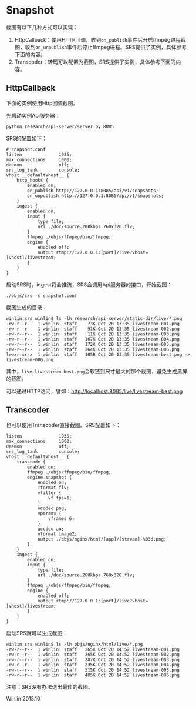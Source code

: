 # Snapshot

截图有以下几种方式可以实现：

1. HttpCallback：使用HTTP回调，收到`on_publish`事件后开启ffmpeg进程截图，收到`on_unpublish`事件后停止ffmpeg进程。SRS提供了实例，具体参考下面的内容。
1. Transcoder：转码可以配置为截图，SRS提供了实例，具体参考下面的内容。

## HttpCallback

下面的实例使用Http回调截图。

先启动实例Api服务器：
```
python research/api-server/server.py 8085
```

SRS的配置如下：
```
# snapshot.conf
listen              1935;
max_connections     1000;
daemon              off;
srs_log_tank        console;
vhost __defaultVhost__ {
    http_hooks {
        enabled on;
        on_publish http://127.0.0.1:8085/api/v1/snapshots;
        on_unpublish http://127.0.0.1:8085/api/v1/snapshots;
    }
    ingest {
        enabled on;
        input {
            type file;
            url ./doc/source.200kbps.768x320.flv;
        }
        ffmpeg ./objs/ffmpeg/bin/ffmpeg;
        engine {
            enabled off;
            output rtmp://127.0.0.1:[port]/live?vhost=[vhost]/livestream;
        }
    }
}
```

启动SRS时，ingest将会推流，SRS会调用Api服务器的接口，开始截图：
```
./objs/srs -c snapshot.conf
```

截图生成的目录：
```
winlin:srs winlin$ ls -lh research/api-server/static-dir/live/*.png
-rw-r--r--  1 winlin  staff    73K Oct 20 13:35 livestream-001.png
-rw-r--r--  1 winlin  staff    91K Oct 20 13:35 livestream-002.png
-rw-r--r--  1 winlin  staff    11K Oct 20 13:35 livestream-003.png
-rw-r--r--  1 winlin  staff   167K Oct 20 13:35 livestream-004.png
-rw-r--r--  1 winlin  staff   172K Oct 20 13:35 livestream-005.png
-rw-r--r--  1 winlin  staff   264K Oct 20 13:35 livestream-006.png
lrwxr-xr-x  1 winlin  staff   105B Oct 20 13:35 livestream-best.png ->  livestream-006.png
```

其中，`live-livestream-best.png`会软链到尺寸最大的那个截图，避免生成黑屏的截图。

可以通过HTTP访问，譬如：[http://localhost:8085/live/livestream-best.png](http://localhost:8085/live/livestream-best.png)

## Transcoder

也可以使用Transcoder直接截图。SRS配置如下：

```
listen              1935;
max_connections     1000;
daemon              off;
srs_log_tank        console;
vhost __defaultVhost__ {
    transcode {
        enabled on;
        ffmpeg ./objs/ffmpeg/bin/ffmpeg;
        engine snapshot {
            enabled on;
            iformat flv;
            vfilter {
                vf fps=1;
            }
            vcodec png;
            vparams {
                vframes 6;
            }
            acodec an;
            oformat image2;
            output ./objs/nginx/html/[app]/[stream]-%03d.png;
        }
    }
    ingest {
        enabled on;
        input {
            type file;
            url ./doc/source.200kbps.768x320.flv;
        }
        ffmpeg ./objs/ffmpeg/bin/ffmpeg;
        engine {
            enabled off;
            output rtmp://127.0.0.1:[port]/live?vhost=[vhost]/livestream;
        }
    }
}
```

启动SRS就可以生成截图：
```
winlin:srs winlin$ ls -lh objs/nginx/html/live/*.png
-rw-r--r--  1 winlin  staff   265K Oct 20 14:52 livestream-001.png
-rw-r--r--  1 winlin  staff   265K Oct 20 14:52 livestream-002.png
-rw-r--r--  1 winlin  staff   287K Oct 20 14:52 livestream-003.png
-rw-r--r--  1 winlin  staff   235K Oct 20 14:52 livestream-004.png
-rw-r--r--  1 winlin  staff   315K Oct 20 14:52 livestream-005.png
-rw-r--r--  1 winlin  staff   405K Oct 20 14:52 livestream-006.png
```

注意：SRS没有办法选出最佳的截图。

Winlin 2015.10